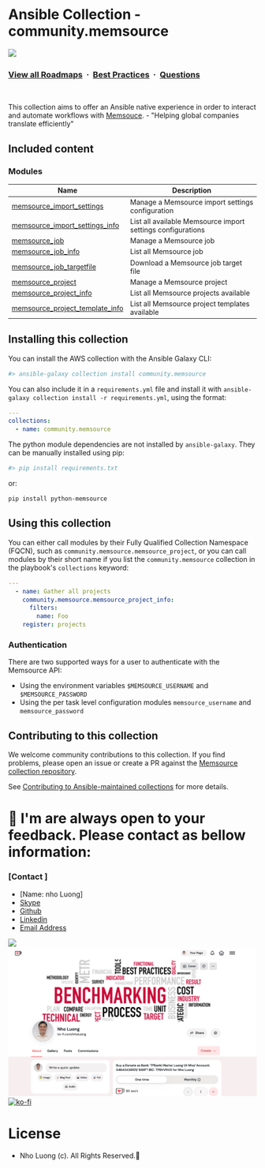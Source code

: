 # Ansible Collection - community.memsource

![](https://i.imgur.com/waxVImv.png)
### [View all Roadmaps](https://github.com/nholuongut/all-roadmaps) &nbsp;&middot;&nbsp; [Best Practices](https://github.com/nholuongut/all-roadmaps/blob/main/public/best-practices/) &nbsp;&middot;&nbsp; [Questions](https://www.linkedin.com/in/nholuong/)
<br/>

This collection aims to offer an Ansible native experience in order to interact and automate workflows with [Memsouce](https://www.memsource.com/). - "Helping global companies translate efficiently"

## Included content

### Modules

Name | Description
--- | ---
[memsource_import_settings](./plugins/memsource_import_settings.py) | Manage a Memsource import settings configuration
[memsource_import_settings_info](./plugins/memsource_import_settings_info.py) | List all available Memsource import settings configurations
[memsource_job](./plugins/memsource_job.py) | Manage a Memsource job
[memsource_job_info](./plugins/memsource_job_info.py) | List all Memsource job
[memsource_job_targetfile](./plugins/memsource_job_targetfile.py) | Download a Memsource job target file
[memsource_project](./plugins/memsource_project.py) | Manage a Memsource project
[memsource_project_info](./plugins/memsource_project_info.py) | List all Memsource projects available
[memsource_project_template_info](./plugins/memsource/project_template_info.py) | List all Memsource project templates available

## Installing this collection

You can install the AWS collection with the Ansible Galaxy CLI:

```sh
#> ansible-galaxy collection install community.memsource
```

You can also include it in a `requirements.yml` file and install it with `ansible-galaxy collection install -r requirements.yml`, using the format:

```yaml
---
collections:
  - name: community.memsource
```

The python module dependencies are not installed by `ansible-galaxy`.  They can
be manually installed using pip:

```sh
#> pip install requirements.txt
```

or:

```sh
pip install python-memsource
```

## Using this collection


You can either call modules by their Fully Qualified Collection Namespace (FQCN), such as `community.memsource.memsource_project`, or you can call modules by their short name if you list the `community.memsource` collection in the playbook's `collections` keyword:

```yaml
---
  - name: Gather all projects
    community.memsource.memsource_project_info:
      filters:
        name: Foo
    register: projects
```

### Authentication

There are two supported ways for a user to authenticate with the Memsource API:

* Using the environment variables `$MEMSOURCE_USERNAME` and `$MEMSOURCE_PASSWORD`
* Using the per task level configuration modules `memsource_username` and `memsource_password`

## Contributing to this collection

We welcome community contributions to this collection. If you find problems, please open an issue or create a PR against the [Memsource collection repository](https://github.com/ansible/ansible-collection-memsource).

See [Contributing to Ansible-maintained collections](https://docs.ansible.com/ansible/devel/community/contributing_maintained_collections.html#contributing-maintained-collections) for more details.


# 🚀 I'm are always open to your feedback.  Please contact as bellow information:
### [Contact ]
* [Name: nho Luong]
* [Skype](luongutnho_skype)
* [Github](https://github.com/nholuongut/)
* [Linkedin](https://www.linkedin.com/in/nholuong/)
* [Email Address](luongutnho@hotmail.com)

![](https://i.imgur.com/waxVImv.png)
![](Donate.png)
[![ko-fi](https://ko-fi.com/img/githubbutton_sm.svg)](https://ko-fi.com/nholuong)

# License
* Nho Luong (c). All Rights Reserved.🌟